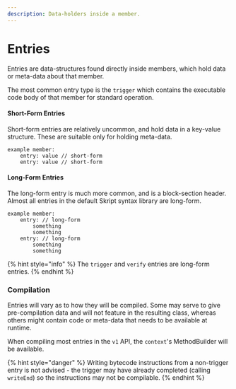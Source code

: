 ```yaml
---
description: Data-holders inside a member.
---
```


# Entries

Entries are data-structures found directly inside members, which hold data or meta-data about that member.

The most common entry type is the `trigger` which contains the executable code body of that member for standard operation.

#### Short-Form Entries

Short-form entries are relatively uncommon, and hold data in a key-value structure. These are suitable only for holding meta-data.

```clike
example member:
    entry: value // short-form
    entry: value // short-form
```

#### Long-Form Entries

The long-form entry is much more common, and is a block-section header. Almost all entries in the default Skript syntax library are long-form.

```clike
example member:
    entry: // long-form
        something
        something
    entry: // long-form
        something
        something
```

{% hint style="info" %}
The `trigger` and `verify` entries are long-form entries.
{% endhint %}

### Compilation

Entries will vary as to how they will be compiled. Some may serve to give pre-compilation data and will not feature in the resulting class, whereas others might contain code or meta-data that needs to be available at runtime.

When compiling most entries in the `v1` API, the `context`'s MethodBuilder will be available.

{% hint style="danger" %}
Writing bytecode instructions from a non-trigger entry is not advised - the trigger may have already completed (calling `writeEnd`) so the instructions may not be compilable.
{% endhint %}
